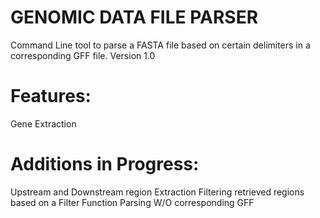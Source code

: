GENOMIC DATA FILE PARSER
=============================================================
Command Line tool to parse a FASTA file based on certain delimiters 
in a corresponding GFF file. Version 1.0

Features:
=============================================================
Gene Extraction 

Additions in Progress:
=============================================================
Upstream and Downstream region Extraction
Filtering retrieved regions based on a Filter Function
Parsing W/O corresponding GFF

